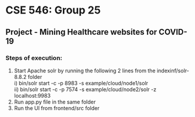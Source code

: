 # CSE 546: Group 25
## Project - Mining Healthcare websites for COVID-19


### Steps of execution:
1) Start Apache solr by running the following 2 lines from the indexinf/solr-8.8.2 folder \
i) bin/solr start -c -p 8983 -s example/cloud/node1/solr \
ii) bin/solr start -c -p 7574 -s example/cloud/node2/solr -z localhost:9983
2) Run app.py file in the same folder
3) Run the UI from frontend/src folder
